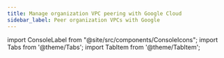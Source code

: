 ```yaml
---
title: Manage organization VPC peering with Google Cloud
sidebar_label: Peer organization VPCs with Google
---
```


import ConsoleLabel from "@site/src/components/ConsoleIcons";
import Tabs from '@theme/Tabs';
import TabItem from '@theme/TabItem';
